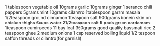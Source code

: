 1 tablespoon vegetable oil
10grams garlic
10grams ginger
1 seranco chili pappers
5grams mint
10grams cilamtro
1tablespoon garam masala
1/2teaspoon ground cinnamon
1teaspoon salt
900grams bonein skin on chicken thighs
6cups water
21/2teaspoon salt
5 pods green cardamom
1teaspoon cuminseeds
11 bay leaf
360grams good quality bassmati rice
2 teaspoon ghee
2 medium onions
1 cup reserved boiling liquid 
1/2 tespoon saffon threads or cilantro(for garnish)
